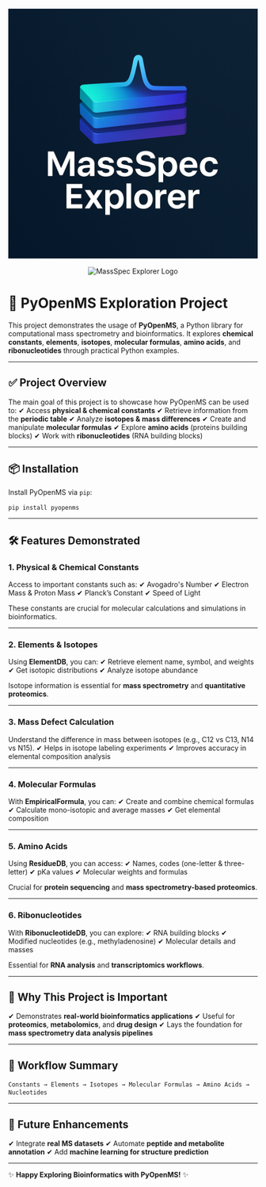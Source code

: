 ![MassSpec Explorer Logo](ChatGPT%20Image%20Aug%2029%2C%202025%2C%2011_37_31%20PM.png)


<p align="center">
  <img src="MassSpec_Explorer_Logo.png" alt="MassSpec Explorer Logo" width="300">
</p>


# 🔬 PyOpenMS Exploration Project

This project demonstrates the usage of **PyOpenMS**, a Python library for computational mass spectrometry and bioinformatics.
It explores **chemical constants**, **elements**, **isotopes**, **molecular formulas**, **amino acids**, and **ribonucleotides** through practical Python examples.

---

## ✅ **Project Overview**

The main goal of this project is to showcase how PyOpenMS can be used to:
✔ Access **physical & chemical constants**
✔ Retrieve information from the **periodic table**
✔ Analyze **isotopes & mass differences**
✔ Create and manipulate **molecular formulas**
✔ Explore **amino acids** (proteins building blocks)
✔ Work with **ribonucleotides** (RNA building blocks)

---

## 📦 **Installation**

Install PyOpenMS via `pip`:

```bash
pip install pyopenms
```

---

## 🛠 **Features Demonstrated**

### **1. Physical & Chemical Constants**

Access to important constants such as:
✔ Avogadro's Number
✔ Electron Mass & Proton Mass
✔ Planck’s Constant
✔ Speed of Light

These constants are crucial for molecular calculations and simulations in bioinformatics.

---

### **2. Elements & Isotopes**

Using **ElementDB**, you can:
✔ Retrieve element name, symbol, and weights
✔ Get isotopic distributions
✔ Analyze isotope abundance

Isotope information is essential for **mass spectrometry** and **quantitative proteomics**.

---

### **3. Mass Defect Calculation**

Understand the difference in mass between isotopes (e.g., C12 vs C13, N14 vs N15).
✔ Helps in isotope labeling experiments
✔ Improves accuracy in elemental composition analysis

---

### **4. Molecular Formulas**

With **EmpiricalFormula**, you can:
✔ Create and combine chemical formulas
✔ Calculate mono-isotopic and average masses
✔ Get elemental composition

---

### **5. Amino Acids**

Using **ResidueDB**, you can access:
✔ Names, codes (one-letter & three-letter)
✔ pKa values
✔ Molecular weights and formulas

Crucial for **protein sequencing** and **mass spectrometry-based proteomics**.

---

### **6. Ribonucleotides**

With **RibonucleotideDB**, you can explore:
✔ RNA building blocks
✔ Modified nucleotides (e.g., methyladenosine)
✔ Molecular details and masses

Essential for **RNA analysis** and **transcriptomics workflows**.

---

## 🎯 **Why This Project is Important**

✔ Demonstrates **real-world bioinformatics applications**
✔ Useful for **proteomics**, **metabolomics**, and **drug design**
✔ Lays the foundation for **mass spectrometry data analysis pipelines**

---

## 📌 **Workflow Summary**

```
Constants → Elements → Isotopes → Molecular Formulas → Amino Acids → Nucleotides
```

---

## 🚀 **Future Enhancements**

✔ Integrate **real MS datasets**
✔ Automate **peptide and metabolite annotation**
✔ Add **machine learning for structure prediction**

---

✨ **Happy Exploring Bioinformatics with PyOpenMS!** ✨
